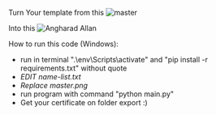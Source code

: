 Turn Your template from this
![master](https://user-images.githubusercontent.com/22582712/199029615-061e7003-7da5-47c3-bf1a-b73bcdcb3111.png)

Into this
![Angharad Allan](https://user-images.githubusercontent.com/22582712/199029681-2bb738e4-fccc-431d-8f32-f84eb4424181.png)


How to run this code (Windows):
- run in terminal ".\env\Scripts\activate" and "pip install -r requirements.txt" without quote
- *EDIT name-list.txt*
- *Replace master.png*
- run program with command "python main.py"
- Get your certificate on folder export :)


